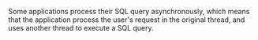 Some applications process their SQL query asynchronously, which means that the application process the user's request in the original thread, and uses another thread to execute a SQL query.
